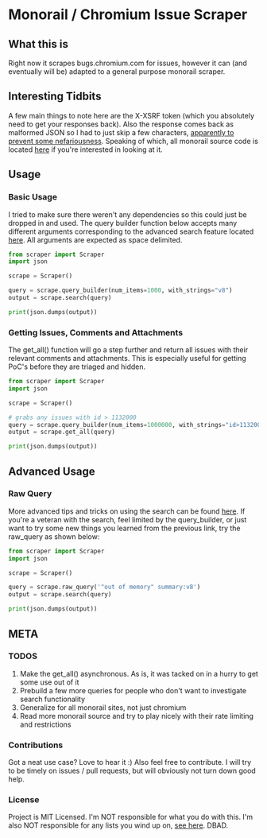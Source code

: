 # Monorail / Chromium Issue Scraper

## What this is

Right now it scrapes bugs.chromium.com for issues, however it can (and  eventually will be) adapted to a general purpose monorail scraper.

## Interesting Tidbits

A few main things to note here are the X-XSRF token (which you absolutely need to get your responses back). Also the response comes back as malformed JSON so I had to just skip a few characters, [apparently to prevent some nefariousness](https://chromium.googlesource.com/infra/infra/+/master/appengine/monorail/static/js/framework/framework-ajax.js). Speaking of which, all monorail source code is located [here](https://chromium.googlesource.com/infra/infra/+/master/appengine/monorail) if you're interested in looking at it.

## Usage

### Basic Usage

I tried to make sure there weren't any dependencies so this could just be dropped in and used. The query builder function below accepts many different arguments corresponding to the advanced search feature located [here](https://bugs.chromium.org/p/chromium/issues/advsearch). All arguments are expected as space delimited.

```python
from scraper import Scraper
import json

scrape = Scraper()

query = scrape.query_builder(num_items=1000, with_strings="v8")
output = scrape.search(query)

print(json.dumps(output))
```

### Getting Issues, Comments and Attachments

The get_all() function will go a step further and return all issues with their relevant comments and attachments. This is especially useful for getting PoC's before they are triaged and hidden.

```python
from scraper import Scraper
import json

scrape = Scraper()

# grabs any issues with id > 1132000
query = scrape.query_builder(num_items=1000000, with_strings="id>1132000")
output = scrape.get_all(query)

print(json.dumps(output))
```

## Advanced Usage

### Raw Query

More advanced tips and tricks on using the search can be found [here](https://bugs.chromium.org/p/chromium/issues/searchtips). If you're a veteran with the search, feel limited by the query_builder, or just want to try some new things you learned from the previous link, try the raw_query as shown below:

```python
from scraper import Scraper
import json

scrape = Scraper()

query = scrape.raw_query('"out of memory" summary:v8')
output = scrape.search(query)

print(json.dumps(output))
```

## META

### TODOS

1) Make the get_all() asynchronous. As is, it was tacked on in a hurry to get some use out of it  
2) Prebuild a few more queries for people who don't want to investigate search functionality  
3) Generalize for all monorail sites, not just chromium  
4) Read more monorail source and try to play nicely with their rate limiting and restrictions  

### Contributions

Got a neat use case? Love to hear it :) Also feel free to contribute. I will try to be timely on issues / pull requests, but will obviously not turn down good help.

### License

Project is MIT Licensed. I'm NOT responsible for what you do with this. I'm also NOT responsible for any lists you wind up on, [see here](https://chromium.googlesource.com/infra/infra/+/b83fc0c435a27eef10b5dd880a97af3e0c870201). DBAD. 